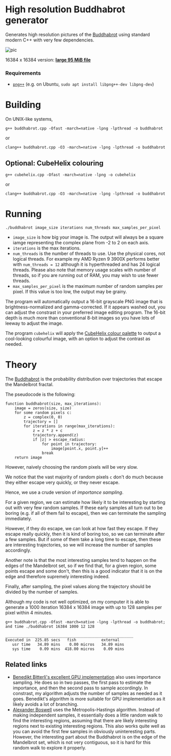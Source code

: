 High resolution Buddhabrot generator
====================================

Generates high resolution pictures of the [Buddhabrot](https://en.wikipedia.org/wiki/Buddhabrot) using standard modern C++ with very few dependencies.

![pic](https://pics.dllu.net/file/dllu-pics/cubehelix_buddhabrot_512_16384_2000_1024.png)

16384 x 16384 version: [**large 95 MiB file**](https://pics.dllu.net/file/dllu-pics/cubehelix_buddhabrot_16384_2000_1024.png)

### Requirements

* [`png++`](https://www.nongnu.org/pngpp/) (e.g. on Ubuntu, `sudo apt install libpng++-dev libpng-dev`)

# Building

On UNIX-like systems,

```
g++ buddhabrot.cpp -Ofast -march=native -lpng -lpthread -o buddhabrot
```

or

```
clang++ buddhabrot.cpp -O3 -march=native -lpng -lpthread -o buddhabrot
```

## Optional: CubeHelix colouring

```
g++ cubehelix.cpp -Ofast -march=native -lpng -o cubehelix
```

or

```
clang++ buddhabrot.cpp -O3 -march=native -lpng -lpthread -o buddhabrot
```

# Running

```
./buddhabrot image_size iterations num_threads max_samples_per_pixel
```

* `image_size` is how big your image is. The output will always be a square iamge representing the complex plane from -2 to 2 on each axis.
* `iterations` is the max iterations.
* `num_threads` is the number of threads to use. Use the physical cores, not logical threads. For example my AMD Ryzen 9 3900X performs better with `num_threads = 12` although it is hyperthreaded and has 24 logical threads. Please also note that memory usage scales with number of threads, so if you are running out of RAM, you may wish to use fewer threads.
* `max_samples_per_pixel` is the maximum number of random samples per pixel. If this value is too low, the output may be grainy.

The program will automatically output a 16-bit grayscale PNG image that is brightness-normalized and gamma-corrected.
If it appears washed out, you can adjust the constrast in your preferred image editing program.
The 16-bit depth is much more than conventional 8-bit images so you have lots of leeway to adjust the image.

The program `cubehelix` will apply the [CubeHelix colour palette](http://www.mrao.cam.ac.uk/~dag/CUBEHELIX/) to output a cool-looking colourful image, with an option to adjust the contrast as needed.

# Theory

The [Buddhabrot](https://en.wikipedia.org/wiki/Buddhabrot) is the probability distribution over trajectories that escape the Mandelbrot fractal.

The pseudocode is the following:

```
function buddhabrot(size, max_iterations):
    image = zeros(size, size)
    for some random pixels c:
        z = complex(0, 0)
        trajectory = []
        for iterations in range(max_iterations):
            z = z * z + c
            trajectory.append(z)
            if |z| > escape_radius:
                for point in trajectory:
                    image[point.x, point.y]++
                break
    return image
```

However, naively choosing the random pixels will be very slow.

We notice that the vast majority of random pixels `c` don't do much because they either escape very quickly, or they never escape.

Hence, we use a crude version of _importance sampling_.

For a given region, we can estimate how likely it to be interesting by starting out with very few random samples. If these early samples all turn out to be boring (e.g. if all of them fail to escape), then we can terminate the sampling immediately.

However, if they do escape, we can look at how fast they escape. If they escape really quickly, then it is kind of boring too, so we can terminate after a few samples. But if some of them take a long time to escape, then these are interesting trajectories, so we will increase the number of samples accordingly.

Another note is that the most interesting samples tend to happen on the edges of the Mandelbrot set, so if we find that, for a given region, some points escape and some don't, then this is a good indicator that it is on the edge and therefore supremely interesting indeed.

Finally, after sampling, the pixel values along the trajectory should be divided by the number of samples.

Although my code is not well optimized, on my computer it is able to generate a 1000 iteration 16384 x 16384 image with up to 128 samples per pixel within 4 minutes.

```
g++ buddhabrot.cpp -Ofast -march=native -lpng -lpthread -o buddhabrot; and time ./buddhabrot 16384 1000 12 128

________________________________________________________
Executed in  225.85 secs   fish           external
   usr time   34.89 mins    0.00 micros   34.89 mins
   sys time    0.09 mins  418.00 micros    0.09 mins
```

## Related links

* [Benedikt Bitterli's excellent GPU implementation](https://benedikt-bitterli.me/buddhabrot/) also uses importance sampling. He does so in two passes, the first pass to estimate the importance, and then the second pass to sample accordingly. In constrast, my algorithm adjusts the number of samples as needed as it goes. Benedikt's algorithm is more suitable for GPU implementation as it likely avoids a lot of branching.
* [Alexander Boswell](http://www.steckles.com/buddha/) uses the Metropolis-Hastings algorithm. Instead of making independent samples, it essentially does a little random walk to find the interesting regions, assuming that there are likely interesting regions next to existing interesting regions. This also works quite well as you can avoid the first few samples in obviously uninteresting parts. However, the interesting part about the Buddhabrot is on the edge of the Mandelbrot set, which is not very contiguous, so it is hard for this random walk to explore it properly.

